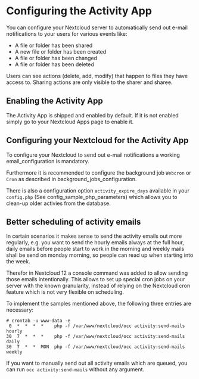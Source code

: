 Configuring the Activity App
============================

You can configure your Nextcloud server to automatically send out e-mail
notifications to your users for various events like:

-   A file or folder has been shared
-   A new file or folder has been created
-   A file or folder has been changed
-   A file or folder has been deleted

Users can see actions (delete, add, modify) that happen to files they
have access to. Sharing actions are only visible to the sharer and
sharee.

Enabling the Activity App
-------------------------

The Activity App is shipped and enabled by default. If it is not enabled
simply go to your Nextcloud Apps page to enable it.

Configuring your Nextcloud for the Activity App
-----------------------------------------------

To configure your Nextcloud to send out e-mail notifications a working
email\_configuration is mandatory.

Furthermore it is recommended to configure the background job `Webcron`
or `Cron` as described in background\_jobs\_configuration.

There is also a configuration option `activity_expire_days` available in
your `config.php` (See config\_sample\_php\_parameters) which allows you
to clean-up older activies from the database.

Better scheduling of activity emails
------------------------------------

In certain scenarios it makes sense to send the activity emails out more
regularly, e.g. you want to send the hourly emails always at the full
hour, daily emails before people start to work in the morning and weekly
mails shall be send on monday morning, so people can read up when
starting into the week.

Therefor in Nextcloud 12 a console command was added to allow sending
those emails intentionally. This allows to set up special cron jobs on
your server with the known granularity, instead of relying on the
Nextcloud cron feature which is not very flexible on scheduling.

To implement the samples mentioned above, the following three entries
are necessary:

    # crontab -u www-data -e
     0  *  *  *  *    php -f /var/www/nextcloud/occ activity:send-mails hourly
    30  7  *  *  *    php -f /var/www/nextcloud/occ activity:send-mails daily
    30  7  *  *  MON  php -f /var/www/nextcloud/occ activity:send-mails weekly

If you want to manually send out all activity emails which are queued,
you can run `occ activity:send-mails` without any argument.
